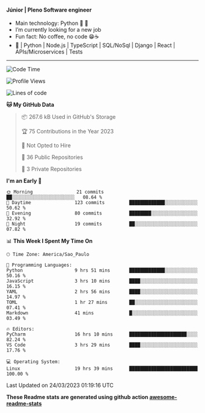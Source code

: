 #### Júnior | Pleno Software engineer 

- Main technology: Python 🐍 💖
- I’m currently looking for a new job
- Fun fact: No coffee, no code 😁☕
- 📖 | Python | Node.js | TypeScript | SQL/NoSql | Django | React | APIs/Microservices | Tests 
---
<!--START_SECTION:waka-->
![Code Time](http://img.shields.io/badge/Code%20Time-640%20hrs%202%20mins-blue)

![Profile Views](http://img.shields.io/badge/Profile%20Views-6-blue)

![Lines of code](https://img.shields.io/badge/From%20Hello%20World%20I%27ve%20Written-10.6%20million%20lines%20of%20code-blue)

**🐱 My GitHub Data** 

> 📦 267.6 kB Used in GitHub's Storage 
 > 
> 🏆 75 Contributions in the Year 2023
 > 
> 🚫 Not Opted to Hire
 > 
> 📜 36 Public Repositories 
 > 
> 🔑 3 Private Repositories 
 > 
**I'm an Early 🐤** 

```text
🌞 Morning                21 commits          ██░░░░░░░░░░░░░░░░░░░░░░░   08.64 % 
🌆 Daytime                123 commits         █████████████░░░░░░░░░░░░   50.62 % 
🌃 Evening                80 commits          ████████░░░░░░░░░░░░░░░░░   32.92 % 
🌙 Night                  19 commits          ██░░░░░░░░░░░░░░░░░░░░░░░   07.82 % 
```


📊 **This Week I Spent My Time On** 

```text
🕑︎ Time Zone: America/Sao_Paulo

💬 Programming Languages: 
Python                   9 hrs 51 mins       █████████████░░░░░░░░░░░░   50.16 % 
JavaScript               3 hrs 10 mins       ████░░░░░░░░░░░░░░░░░░░░░   16.15 % 
YAML                     2 hrs 56 mins       ████░░░░░░░░░░░░░░░░░░░░░   14.97 % 
TOML                     1 hr 27 mins        ██░░░░░░░░░░░░░░░░░░░░░░░   07.41 % 
Markdown                 41 mins             █░░░░░░░░░░░░░░░░░░░░░░░░   03.49 % 

🔥 Editors: 
PyCharm                  16 hrs 10 mins      █████████████████████░░░░   82.24 % 
VS Code                  3 hrs 29 mins       ████░░░░░░░░░░░░░░░░░░░░░   17.76 % 

💻 Operating System: 
Linux                    19 hrs 39 mins      █████████████████████████   100.00 % 
```


 Last Updated on 24/03/2023 01:19:16 UTC
<!--END_SECTION:waka-->

**These Readme stats are generated using github action [awesome-readme-stats](https://github.com/anmol098/waka-readme-stats)**
